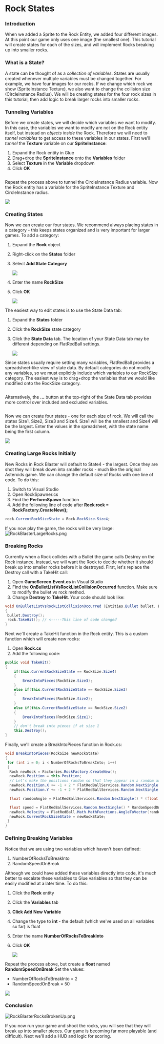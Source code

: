 # Rock States

### Introduction

When we added a Sprite to the Rock Entity, we added four different images. At this point our game only uses one image (the smallest one). This tutorial will create states for each of the sizes, and will implement Rocks breaking up into smaller rocks.

### What is a State?

A state can be thought of as a _collection of variables_. States are usually created whenever multiple variables must be changed together. For example, we have four images for our rocks. If we change which rock we show (SpriteInstance Texture), we also want to change the collision size (CircleInstance Radius). We will be creating states for the four rock sizes in this tutorial, then add logic to break larger rocks into smaller rocks.

### Tunneling Variables

Before we create states, we will decide which variables we want to modify. In this case, the variables we want to modify are not on the Rock entity itself, but instead on *objects inside* the Rock. Therefore we will need to _tunnel variables_ to get access to these variables in our states. First we'll _tunnel_ the **Texture** variable on our **SpriteInstance**:

1. Expand the Rock entity in Glue
2. Drag+drop the **SpriteInstance** onto the **Variables** folder
3. Select **Texture** in the **Variable** dropdown
4. Click **OK**

<figure><img src="../../.gitbook/assets/2016-01-2021_March_13_183314.gif" alt=""><figcaption></figcaption></figure>

Repeat the process above to tunnel the CircleInstance Radius variable. Now the Rock entity has a variable for the SpriteInstance Texture and CircleInstance radius.

![](../../.gitbook/assets/2022-12-img\_63a05108d73ba.png)

### Creating States

Now we can create our four states. We recommend always placing states in a category - this keeps states organized and is very important for larger games. To add a category:

1. Expand the **Rock** object
2. Right-click on the **States** folder
3.  Select **Add State Category**

    ![](../../.gitbook/assets/2022-12-img\_63a04f702cd0f.png)
4. Enter the name **RockSize**
5.  Click **OK**

    ![](../../.gitbook/assets/2021-03-img\_604d64771ec9a.png)

The easiest way to edit states is to use the State Data tab:

1. Expand the **States** folder
2. Click the **RockSize** state category
3.  Click the **State Data** tab. The location of your State Data tab may be different depending on FlatRedBall settings.

    ![](../../.gitbook/assets/2022-12-img\_63a04fc267e72.png)

Since states usually require setting many variables, FlatRedBall provides a spreadsheet-like view of state data. By default categories do not modify any variables, so we must explicitly include which variables to our RockSize category. The easiest way is to drag+drop the variables that we would like modified onto the RockSize category.

<figure><img src="../../.gitbook/assets/2016-01-19_05-07-25.gif" alt=""><figcaption></figcaption></figure>

Alternatively, the **...** button at the top-right of the State Data tab provides more control over included and excluded variables.

<figure><img src="../../.gitbook/assets/2016-01-19_05-08-48.gif" alt=""><figcaption></figcaption></figure>

Now we can create four states - one for each size of rock. We will call the states Size1, Size2, Size3 and Size4. Size1 will be the smallest and Size4 will be the largest. Enter the values in the spreadsheet, with the state name being the first column.

![](../../.gitbook/assets/2021-03-img\_604d65dee8ee2.png)

### Creating Large Rocks Initially

New Rocks in Rock Blaster will default to State4 - the largest. Once they are shot they will break down into smaller rocks - much like the original Asteroids game. We can change the default size of Rocks with one line of code. To do this:

1. Switch to Visual Studio
2. Open RockSpawner.cs
3. Find the **PerformSpawn** function
4. Add the following line of code after **Rock rock = RockFactory.CreateNew();**

```csharp
rock.CurrentRockSizeState = Rock.RockSize.Size4;
```

If you now play the game, the rocks will be very large: ![RockBlasterLargeRocks.png](../../.gitbook/assets/migrated\_media-RockBlasterLargeRocks.png)

### Breaking Rocks

Currently when a Rock collides with a Bullet the game calls Destroy on the Rock instance. Instead, we will want the Rock to decide whether it should break up into smaller rocks before it is destroyed. First, let's replace the Destroy call with a TakeHit call:

1. Open **GameScreen.Event.cs** in Visual Studio
2. Find the **OnBulletListVsRockListCollisionOccurred** function. Make sure to modify the bullet vs rock method.
3. Change **Destroy** to **TakeHit**. Your code should look like:

```csharp
void OnBulletListVsRockListCollisionOccurred (Entities.Bullet bullet, Entities.Rock rock)
{
 bullet.Destroy();
 rock.TakeHit(); // <-----This line of code changed
}
```

Next we'll create a TakeHit function in the Rock entity. This is a custom function which will create new rocks:

1. Open **Rock.cs**
2. Add the following code:

```csharp
public void TakeHit()
{
    if(this.CurrentRockSizeState == RockSize.Size4)
    {
        BreakIntoPieces(RockSize.Size3);
    }
    else if(this.CurrentRockSizeState == RockSize.Size3)
    {
        BreakIntoPieces(RockSize.Size2);
    }
    else if(this.CurrentRockSizeState == RockSize.Size2)
    {
        BreakIntoPieces(RockSize.Size1);
    }
    // don't break into pieces if at size 1
    this.Destroy();
}
```

Finally, we'll create a BreakIntoPieces function in Rock.cs:

```csharp
void BreakIntoPieces(RockSize newRockState)
{
 for (int i = 0; i < NumberOfRocksToBreakInto; i++)
 {
  Rock newRock = Factories.RockFactory.CreateNew();
  newRock.Position = this.Position;
  // Let's make the positions random so that they appear in a random arrangement
  newRock.Position.X += -1 + 2 * FlatRedBallServices.Random.NextSingle();
  newRock.Position.Y += -1 + 2 * FlatRedBallServices.Random.NextSingle();

  float randomAngle = FlatRedBallServices.Random.NextSingle() * (float)Math.PI * 2;

  float speed = FlatRedBallServices.Random.NextSingle() * RandomSpeedOnBreak;
  newRock.Velocity = FlatRedBall.Math.MathFunctions.AngleToVector(randomAngle) * speed;
  newRock.CurrentRockSizeState = newRockState;
 }
}
```

### Defining Breaking Variables

Notice that we are using two variables which haven't been defined:

1. NumberOfRocksToBreakInto
2. RandomSpeedOnBreak

Although we could have added these variables directly into code, it's much better to escalate these variables to Glue variables so that they can be easily modified at a later time. To do this:

1. Click the **Rock** entity
2. Click the **Variables** tab
3. **Click Add New Variable**
4. Change the type to **int** - the default (which we've used on all variables so far) is float
5. Enter the name **NumberOfRocksToBreakInto**
6.  Click **OK**

    ![](../../.gitbook/assets/2021-03-img\_604d75d07d61f.png)

Repeat the process above, but create a **float** named **RandomSpeedOnBreak** Set the values:

* NumberOfRocksToBreakInto = 2
* RandomSpeedOnBreak = 50

![](../../.gitbook/assets/2021-03-img\_604d76242ebc1.png)

### Conclusion

![RockBlasterRocksBrokenUp.png](../../.gitbook/assets/migrated\_media-RockBlasterRocksBrokenUp.png)

If you now run your game and shoot the rocks, you will see that they will break up into smaller pieces. Our game is becoming far more playable (and difficult). Next we'll add a HUD and logic for scoring.
